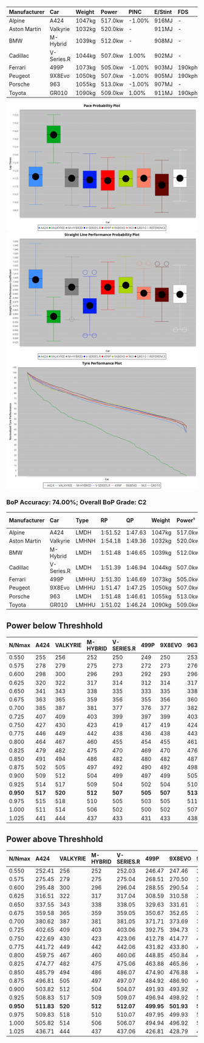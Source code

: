 | Manufacturer | Car        | Weight | Power   | PINC    | E/Stint | FDS     |
|:-|:-|:-|:-|:-|:-|:-|
| Alpine       | A424       | 1047kg | 517.0kw | -1.00%  | 916MJ   |    -    |
| Aston Martin | Valkyrie   | 1032kg | 520.0kw |    -    | 911MJ   |    -    |
| BMW          | M-Hybrid   | 1039kg | 512.0kw |    -    | 908MJ   |    -    |
| Cadillac     | V-Series.R | 1044kg | 507.0kw | 1.00%   | 902MJ   |    -    |
| Ferrari      | 499P       | 1073kg | 505.0kw | -1.00%  | 903MJ   | 190kph  |
| Peugeot      | 9X8Evo     | 1050kg | 507.0kw | -1.00%  | 905MJ   | 190kph  |
| Porsche      | 963        | 1055kg | 513.0kw | -1.00%  | 907MJ   |    -    |
| Toyota       | GR010      | 1090kg | 509.0kw | 1.00%   | 911MJ   | 190kph  |

![PACECHART](./IMG/ACOMETHOD.png)
![STRAIGHTLINEPERFORMANCECHART](./IMG/ACOMETHOD_sp.png)
![TYREPERFORMANCECHART](./IMG/ACOMETHOD_tw.png)

### BoP Accuracy: 74.00%; Overall BoP Grade: C2
| Manufacturer | Car        | Type  | RP      | QP      | Weight | Power¹  | Threshhold | PINC    | Power²   | E/Stint | AVG Vmax  | FDS     | RDLC | L/Stint | BOP-Grade | Model Accuracy | Model Points | Match% | SimDiff |
|:-|:-|:-|:-|:-|:-|:-|:-|:-|:-|:-|:-|:-|:-|:-|:-|:-|:-|:-|:-|
| Alpine       | A424       | LMDH  | 1:51.52 | 1:47.63 | 1047kg | 517.0kw | 210.0kph   | -1.00%  | 511.80kw |  916MJ  | 293.24kph |    -    | 1.00 | 34      | -A2       | 99.49%         | 1360         | 93.17% | -0.54   |
| Aston Martin | Valkyrie   | LMHNH | 1:54.18 | 1:49.36 | 1032kg | 520.0kw | 210.0kph   |    -    | 520.00kw |  911MJ  | 286.71kph |    -    | 1.04 | 34      | +Ω1       | 100.00%        | 312          | 0.74%  | #       |
| BMW          | M-Hybrid   | LMDH  | 1:51.48 | 1:46.65 | 1039kg | 512.0kw | 210.0kph   |    -    | 512.00kw |  908MJ  | 292.59kph |    -    | 1.01 | 34      | -A2       | 98.62%         | 2363         | 91.24% | -0.16   |
| Cadillac     | V-Series.R | LMDH  | 1:51.39 | 1:46.94 | 1044kg | 507.0kw | 210.0kph   | 1.00%   | 512.10kw |  902MJ  | 287.44kph |    -    | 1.02 | 34      | -B1       | 98.50%         | 4201         | 87.46% | +0.72   |
| Ferrari      | 499P       | LMHHU | 1:51.30 | 1:46.69 | 1073kg | 505.0kw | 210.0kph   | -1.00%  | 500.00kw |  903MJ  | 288.90kph | 190kph  | 1.02 | 34      | -C1       | 100.00%        | 4441         | 79.58% | +0.79   |
| Peugeot      | 9X8Evo     | LMHHU | 1:51.47 | 1:47.25 | 1050kg | 507.0kw | 210.0kph   | -1.00%  | 501.90kw |  905MJ  | 291.25kph | 190kph  | 1.00 | 34      | +B2       | 100.00%        | 808          | 81.67% | +0.68   |
| Porsche      | 963        | LMDH  | 1:51.48 | 1:46.61 | 1055kg | 513.0kw | 210.0kph   | -1.00%  | 507.90kw |  907MJ  | 289.35kph |    -    | 1.00 | 34      | -B1       | 99.87%         | 12613        | 89.12% | +0.16   |
| Toyota       | GR010      | LMHHU | 1:51.02 | 1:46.24 | 1090kg | 509.0kw | 210.0kph   | 1.00%   | 514.10kw |  911MJ  | 287.25kph | 190kph  | 1.00 | 34      | -D1       | 99.73%         | 2956         | 69.00% | +0.80   |

## Power below Threshhold
| N/Nmax    | A424    | VALKYRIE | M-HYBRID | V-SERIES.R | 499P    | 9X8EVO  | 963     | GR010   |
|:-|:-|:-|:-|:-|:-|:-|:-|:-|
|  0.550    |  255    |  256     |  252     |  250       |  249    |  250    |  253    |  251    |
|  0.575    |  278    |  279     |  275     |  273       |  272    |  273    |  276    |  274    |
|  0.600    |  298    |  300     |  296     |  293       |  292    |  293    |  296    |  294    |
|  0.625    |  320    |  322     |  317     |  314       |  312    |  314    |  317    |  315    |
|  0.650    |  341    |  343     |  338     |  335       |  333    |  335    |  338    |  336    |
|  0.675    |  363    |  365     |  359     |  356       |  355    |  356    |  360    |  357    |
|  0.700    |  385    |  387     |  381     |  377       |  376    |  377    |  382    |  379    |
|  0.725    |  407    |  409     |  403     |  399       |  397    |  399    |  403    |  400    |
|  0.750    |  427    |  430     |  423     |  419       |  417    |  419    |  424    |  421    |
|  0.775    |  446    |  449     |  442     |  438       |  436    |  438    |  443    |  440    |
|  0.800    |  464    |  467     |  460     |  455       |  454    |  455    |  461    |  457    |
|  0.825    |  479    |  482     |  475     |  470       |  469    |  470    |  476    |  472    |
|  0.850    |  491    |  494     |  486     |  482       |  480    |  482    |  487    |  484    |
|  0.875    |  502    |  505     |  497     |  492       |  490    |  492    |  498    |  494    |
|  0.900    |  509    |  512     |  504     |  499       |  497    |  499    |  505    |  501    |
|  0.925    |  514    |  517     |  509     |  504       |  502    |  504    |  510    |  506    |
| **0.950** | **517** | **520**  | **512**  | **507**    | **505** | **507** | **513** | **509** |
|  0.975    |  515    |  518     |  510     |  505       |  503    |  505    |  511    |  507    |
|  1.000    |  511    |  514     |  506     |  502       |  500    |  502    |  507    |  504    |
|  1.025    |  441    |  444     |  437     |  433       |  431    |  433    |  438    |  435    |

## Power above Threshhold
| N/Nmax    | A424       | VALKYRIE | M-HYBRID | V-SERIES.R | 499P       | 9X8EVO     | 963        | GR010      |
|:-|:-|:-|:-|:-|:-|:-|:-|:-|
|  0.550    |  252.41    |  256     |  252     |  252.03    |  246.47    |  247.46    |  250.43    |  253.04    |
|  0.575    |  275.45    |  279     |  275     |  275.04    |  268.51    |  270.50    |  273.47    |  276.05    |
|  0.600    |  295.48    |  300     |  296     |  296.04    |  288.55    |  290.54    |  293.50    |  297.05    |
|  0.625    |  316.51    |  322     |  317     |  317.04    |  308.59    |  310.58    |  314.54    |  318.06    |
|  0.650    |  337.55    |  343     |  338     |  338.05    |  329.63    |  331.61    |  335.57    |  339.06    |
|  0.675    |  359.58    |  365     |  359     |  359.05    |  350.67    |  352.65    |  356.61    |  361.06    |
|  0.700    |  380.62    |  387     |  381     |  381.05    |  371.71    |  373.69    |  377.65    |  383.07    |
|  0.725    |  402.65    |  409     |  403     |  403.06    |  392.75    |  394.73    |  399.68    |  404.07    |
|  0.750    |  422.69    |  430     |  423     |  423.06    |  412.78    |  414.77    |  419.72    |  425.07    |
|  0.775    |  441.72    |  449     |  442     |  442.06    |  431.82    |  433.80    |  438.75    |  444.08    |
|  0.800    |  459.75    |  467     |  460     |  460.06    |  448.85    |  450.84    |  455.78    |  462.08    |
|  0.825    |  474.77    |  482     |  475     |  475.06    |  463.88    |  465.86    |  470.81    |  477.08    |
|  0.850    |  485.79    |  494     |  486     |  486.07    |  474.90    |  476.88    |  482.83    |  488.09    |
|  0.875    |  496.81    |  505     |  497     |  497.07    |  484.92    |  486.90    |  492.84    |  499.09    |
|  0.900    |  503.82    |  512     |  504     |  504.07    |  491.93    |  493.92    |  499.86    |  506.09    |
|  0.925    |  508.83    |  517     |  509     |  509.07    |  496.94    |  498.92    |  504.86    |  511.09    |
| **0.950** | **511.83** | **520**  | **512**  | **512.07** | **499.95** | **501.93** | **507.87** | **514.09** |
|  0.975    |  509.83    |  518     |  510     |  510.07    |  497.95    |  499.93    |  505.87    |  512.09    |
|  1.000    |  505.82    |  514     |  506     |  506.07    |  494.94    |  496.92    |  502.86    |  508.09    |
|  1.025    |  436.71    |  444     |  437     |  437.06    |  426.81    |  428.79    |  433.74    |  439.08    |
